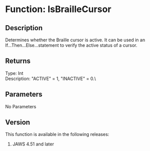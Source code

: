 # Function: IsBrailleCursor

## Description

Determines whether the Braille cursor is active. It can be used in an
If\...Then\...Else\...statement to verify the active status of a cursor.

## Returns

Type: Int\
Description: \"ACTIVE\" = 1, \"INACTIVE\" = 0.\

## Parameters

No Parameters

## Version

This function is available in the following releases:

1.  JAWS 4.51 and later
